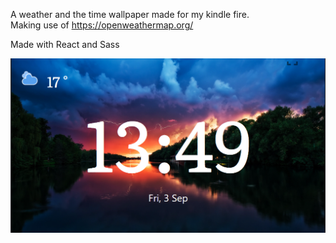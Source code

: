 
A weather and the time wallpaper made for my kindle fire. 
<br />
Making use of https://openweathermap.org/ 

Made with React and Sass 


![Alt text](src/img/preview.PNG?raw=true "Optional Title")
